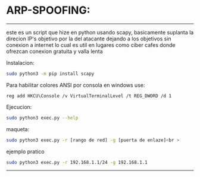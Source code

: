 # ARP-SPOOFING:

----

este es un script que hize en python usando scapy, basicamente suplanta la direcion IP's objetivo por la del atacante dejando a los objetivos sin conexion a internet lo cual es util en lugares como ciber cafes donde ofrezcan conexion gratuita y valla lenta

Instalacion:
```bash
sudo python3 -m pip install scapy
```

Para habilitar colores ANSI por consola en windows use:
```batch
reg add HKCU\Console /v VirtualTerminalLevel /t REG_DWORD /d 1
```

Ejecucion:
```bash
sudo python3 exec.py --help
```

maqueta:
```bash
sudo python3 exec.py -r [rango de red] -g [puerta de enlaze]<br >
```

ejemplo pratico
```bash
sudo python3 exec.py -r 192.168.1.1/24 -g 192.168.1.1
```
----
